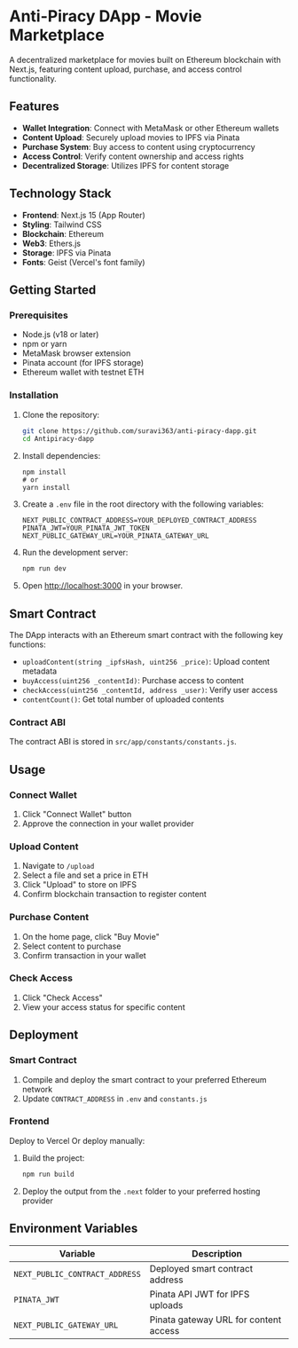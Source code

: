 # Anti-Piracy DApp - Movie Marketplace

A decentralized marketplace for movies built on Ethereum blockchain with Next.js, featuring content upload, purchase, and access control functionality.

## Features

- **Wallet Integration**: Connect with MetaMask or other Ethereum wallets
- **Content Upload**: Securely upload movies to IPFS via Pinata
- **Purchase System**: Buy access to content using cryptocurrency
- **Access Control**: Verify content ownership and access rights
- **Decentralized Storage**: Utilizes IPFS for content storage

## Technology Stack

- **Frontend**: Next.js 15 (App Router)
- **Styling**: Tailwind CSS
- **Blockchain**: Ethereum
- **Web3**: Ethers.js
- **Storage**: IPFS via Pinata
- **Fonts**: Geist (Vercel's font family)

## Getting Started

### Prerequisites

- Node.js (v18 or later)
- npm or yarn
- MetaMask browser extension
- Pinata account (for IPFS storage)
- Ethereum wallet with testnet ETH

### Installation

1. Clone the repository:
   ```bash
   git clone https://github.com/suravi363/anti-piracy-dapp.git
   cd Antipiracy-dapp
   ```

2. Install dependencies:
   ```
   npm install
   # or
   yarn install
   ```

3. Create a `.env` file in the root directory with the following variables:
   ```env
   NEXT_PUBLIC_CONTRACT_ADDRESS=YOUR_DEPLOYED_CONTRACT_ADDRESS
   PINATA_JWT=YOUR_PINATA_JWT_TOKEN
   NEXT_PUBLIC_GATEWAY_URL=YOUR_PINATA_GATEWAY_URL
   ```

4. Run the development server:
   ```bash
   npm run dev
   ```

5. Open [http://localhost:3000](http://localhost:3000) in your browser.

## Smart Contract

The DApp interacts with an Ethereum smart contract with the following key functions:

- `uploadContent(string _ipfsHash, uint256 _price)`: Upload content metadata
- `buyAccess(uint256 _contentId)`: Purchase access to content
- `checkAccess(uint256 _contentId, address _user)`: Verify user access
- `contentCount()`: Get total number of uploaded contents

### Contract ABI

The contract ABI is stored in `src/app/constants/constants.js`.

## Usage

### Connect Wallet

1. Click "Connect Wallet" button
2. Approve the connection in your wallet provider

### Upload Content

1. Navigate to `/upload`
2. Select a file and set a price in ETH
3. Click "Upload" to store on IPFS
4. Confirm blockchain transaction to register content

### Purchase Content

1. On the home page, click "Buy Movie"
2. Select content to purchase
3. Confirm transaction in your wallet

### Check Access

1. Click "Check Access"
2. View your access status for specific content

## Deployment

### Smart Contract

1. Compile and deploy the smart contract to your preferred Ethereum network
2. Update `CONTRACT_ADDRESS` in `.env` and `constants.js`

### Frontend

Deploy to Vercel
Or deploy manually:

1. Build the project:
   ```bash
   npm run build
   ```

2. Deploy the output from the `.next` folder to your preferred hosting provider

## Environment Variables

| Variable | Description |
|----------|-------------|
| `NEXT_PUBLIC_CONTRACT_ADDRESS` | Deployed smart contract address |
| `PINATA_JWT` | Pinata API JWT for IPFS uploads |
| `NEXT_PUBLIC_GATEWAY_URL` | Pinata gateway URL for content access |
